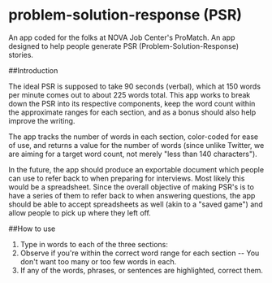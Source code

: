 # problem-solution-response (PSR)
An app coded for the folks at NOVA Job Center's ProMatch. An app designed to help people generate PSR (Problem-Solution-Response) stories.

##Introduction

The ideal PSR is supposed to take 90 seconds (verbal), which at 150 words per minute comes out to about 225 words total. This app works to break down the PSR into its respective components, keep the word count within the approximate ranges for each section, and as a bonus should also help improve the writing.

The app tracks the number of words in each section, color-coded for ease of use, and returns a value for the number of words (since unlike Twitter, we are aiming for a target word count, not merely "less than 140 characters").

In the future, the app should produce an exportable document which people can use to refer back to when preparing for interviews. Most likely this would be a spreadsheet. Since the overall objective of making PSR's is to have a series of them to refer back to when answering questions, the app should be able to accept spreadsheets as well (akin to a "saved game") and allow people to pick up where they left off.

##How to use

1. Type in words to each of the three sections:
2. Observe if you're within the correct word range for each section -- You don't want too many or too few words in each.
3. If any of the words, phrases, or sentences are highlighted, correct them.

